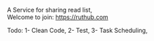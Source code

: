 
A Service for sharing read list,   
Welcome to join: https://ruthub.com

Todo:
1- Clean Code,
2- Test,
3- Task Scheduling,

